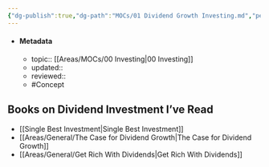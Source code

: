 ```yaml
---
{"dg-publish":true,"dg-path":"MOCs/01 Dividend Growth Investing.md","permalink":"/mo-cs/01-dividend-growth-investing/","title":"01 Dividend Growth Investing","updated":"2023-10-15T11:04:29.558+08:00"}
---
```



- #### Metadata
	- topic:: [[Areas/MOCs/00 Investing\|00 Investing]]
	- updated:: 
	- reviewed:: 
	- #Concept 

## Books on Dividend Investment I’ve Read
- [[Single Best Investment\|Single Best Investment]]
- [[Areas/General/The Case for Dividend Growth\|The Case for Dividend Growth]]
- [[Areas/General/Get Rich With Dividends\|Get Rich With Dividends]]